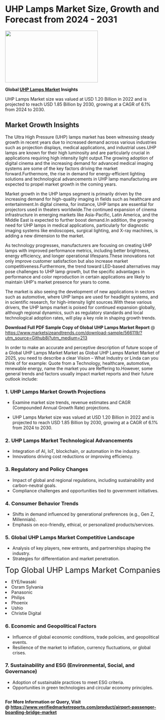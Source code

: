 <H1>UHP Lamps Market Size, Growth and Forecast from 2024 - 2031</H1><img class="aligncenter size-medium wp-image-584254" src="https://thirdeyenews.in/wp-content/uploads/2024/09/Global-Market-Research-300x168.jpeg" alt="" width="300" height="168" /><p><strong>Global&nbsp;<a href="https://www.marketsizeandtrends.com/download-sample/566119/?utm_source=Github8j?utm_medium=213">UHP Lamps Market</a> Insights</strong></p><p>UHP Lamps Market size was valued at USD 1.20 Billion in 2022 and is projected to reach USD 1.85 Billion by 2030, growing at a CAGR of 6.1% from 2024 to 2030.</p><p><h2>Market Growth Insights</h2> <p>The Ultra High Pressure (UHP) lamps market has been witnessing steady growth in recent years due to increased demand across various industries such as projection displays, medical applications, and industrial uses.UHP lamps are known for their high luminosity and are particularly crucial in applications requiring high intensity light output.The growing adoption of digital cinema and the increasing demand for advanced medical imaging systems are some of the key factors driving the market forward.Furthermore, the rise in demand for energy-efficient lighting solutions and technological advancements in UHP lamp manufacturing are expected to propel market growth in the coming years.</p> <p>Market growth in the UHP lamps segment is primarily driven by the increasing demand for high-quality imaging in fields such as healthcare and entertainment.In digital cinema, for instance, UHP lamps are essential for projectors used in theaters worldwide.The continued expansion of cinema infrastructure in emerging markets like Asia-Pacific, Latin America, and the Middle East is expected to further boost demand.In addition, the growing need for UHP lamps in medical applications, particularly for diagnostic imaging systems like endoscopes, surgical lighting, and X-ray machines, is adding a new dimension to the market.</p> <p>As technology progresses, manufacturers are focusing on creating UHP lamps with improved performance metrics, including better brightness, energy efficiency, and longer operational lifespans.These innovations not only improve customer satisfaction but also increase market competitiveness.Furthermore, the trend toward LED-based alternatives may pose challenges to UHP lamp growth, but the specific advantages in performance and color reproduction in certain applications are likely to maintain UHP's market presence for years to come.</p> <p>The market is also seeing the development of new applications in sectors such as automotive, where UHP lamps are used for headlight systems, and in scientific research, for high-intensity light sources.With these various drivers, the UHP lamps market is poised for continued expansion globally, although regional dynamics, such as regulatory standards and local technological adoption rates, will play a key role in shaping growth trends.</p> <p><span class=""><strong>Download Full PDF Sample Copy of Global UHP Lamps Market Report</strong> @ <a href="https://www.marketsizeandtrends.com/download-sample/566119/?utm_source=Github8j?utm_medium=213" target="_blank">https://www.marketsizeandtrends.com/download-sample/566119/?utm_source=Github8j?utm_medium=213</a></span></p><p>In order to make an accurate and perceptive description of future scope of a Global&nbsp;UHP Lamps Market Market as Global&nbsp;UHP Lamps Market Market of 2025, you need to describe a clear Vision &ndash; What Industry or Linda can you think of for example: Quote from a Technology, healthcare, automotive, renewable energy, name the market you are Reffering to.However, some general trends and factors usually impact market reports and their future outlook include:</p><h3>1.&nbsp;<strong>UHP Lamps Market Growth Projections</strong></h3><ul><li>Examine market size trends, revenue estimates and CAGR (Compounded Annual Growth Rate) projections.</li><li><p>UHP Lamps Market size was valued at USD 1.20 Billion in 2022 and is projected to reach USD 1.85 Billion by 2030, growing at a CAGR of 6.1% from 2024 to 2030.</p></li></ul><h3>2.&nbsp;<strong>UHP Lamps Market Technological Advancements</strong></h3><ul><li>Integration of AI, IoT, blockchain, or automation in the industry.</li><li>Innovations driving cost reductions or improving efficiency.</li></ul><h3>3.&nbsp;<strong>Regulatory and Policy Changes</strong></h3><ul><li>Impact of global and regional regulations, including sustainability and carbon-neutral goals.</li><li>Compliance challenges and opportunities tied to government initiatives.</li></ul><h3>4.&nbsp;<strong>Consumer Behavior Trends</strong></h3><ul><li>Shifts in demand influenced by generational preferences (e.g., Gen Z, Millennials).</li><li>Emphasis on eco-friendly, ethical, or personalized products/services.</li></ul><h3>5.&nbsp;<strong>Global UHP Lamps Market Competitive Landscape</strong></h3><ul><li>Analysis of key players, new entrants, and partnerships shaping the industry.</li><li>Strategies for differentiation and market penetration.</li></ul><p data-pm-slice="1 1 []"><span style="color: inherit; font-family: inherit; font-size: 25px;">Top Global UHP Lamps Market Companies</span></p><div class="" data-test-id=""><p><li>EYE/Iwasaki</li><li> Osram Sylvania</li><li> Panasonic</li><li> Philips</li><li> Phoenix</li><li> Ushio</li><li> Christie Digital</li></p></div><h3>6.&nbsp;<strong>Economic and Geopolitical Factors</strong></h3><ul><li>Influence of global economic conditions, trade policies, and geopolitical events.</li><li>Resilience of the market to inflation, currency fluctuations, or global crises.</li></ul><h3>7.&nbsp;<strong>Sustainability and ESG (Environmental, Social, and Governance)</strong></h3><ul><li>Adoption of sustainable practices to meet ESG criteria.</li><li>Opportunities in green technologies and circular economy principles.</li></ul><h2><strong style="font-size: 14px;">For More Information or Query, Visit @&nbsp;</strong><a style="background-color: #ffffff; font-size: 14px;" href="https://www.marketsizeandtrends.com/report/uhp-lamps-market/" target="_blank">https://www.verifiedmarketreports.com/product/airport-passenger-boarding-bridge-market</a></h2>